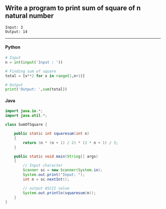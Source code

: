 ## Write a program to print sum of square of n natural number

```
Input: 3
Output: 14
```

---

<CodeBlock slots="heading, code" repeat="2" languages="Python, Java" />

#### Python

```python
# Input
n = int(input('Input : '))

# Finding sum of square
total = [x**2 for x in range(1,n+1)]

# Output
print('Output: ',sum(total))
```

#### Java

```java
import java.io.*;
import java.util.*;

class SumOfSquare {

    public static int squaresum(int n)
    {
        return (n * (n + 1) / 2) * (2 * n + 1) / 3;
    }

    public static void main(String[] args)
    {
        // Input character
        Scanner sc = new Scanner(System.in);
        System.out.print("Input: ");
        int n = sc.nextInt();

        // output ASCII value
        System.out.println(squaresum(n));
    }
}
```
